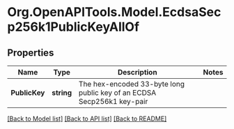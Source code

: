 # Org.OpenAPITools.Model.EcdsaSecp256k1PublicKeyAllOf

## Properties

| Name          | Type       | Description                                                            | Notes |
| ------------- | ---------- | ---------------------------------------------------------------------- | ----- |
| **PublicKey** | **string** | The hex-encoded 33-byte long public key of an ECDSA Secp256k1 key-pair |

[[Back to Model list]](../README.md#documentation-for-models)
[[Back to API list]](../README.md#documentation-for-api-endpoints)
[[Back to README]](../README.md)
